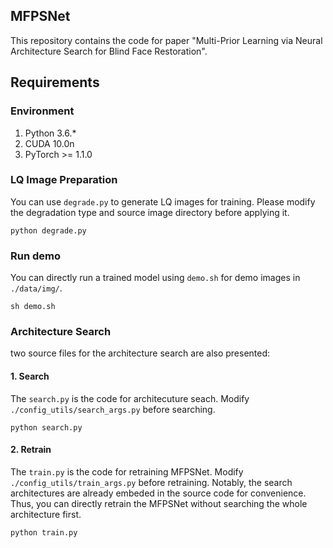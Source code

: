 ## MFPSNet

This repository contains the code for paper "Multi-Prior Learning via Neural Architecture Search for Blind Face Restoration".


## Requirements

### Environment

1. Python 3.6.*
2. CUDA 10.0n
3. PyTorch >= 1.1.0



###  LQ Image Preparation
You can use `degrade.py` to generate LQ images for training. Please modify the degradation type and source image directory before applying it.

```shell
python degrade.py
```

### Run demo

You can directly run a trained model using `demo.sh` for demo images in `./data/img/`.
```shell
sh demo.sh
```


### Architecture Search 
two source files for the architecture search are also presented: 

#### 1. Search 
The `search.py` is the code for architecuture seach. Modify  `./config_utils/search_args.py` before searching.
```
python search.py
```
#### 2. Retrain 
The `train.py` is the code for retraining MFPSNet. Modify  `./config_utils/train_args.py` before retraining. Notably, the search architectures are already embeded in the source code for convenience. Thus, you can directly retrain the MFPSNet without searching the whole architecture first.
```shell
python train.py
```

